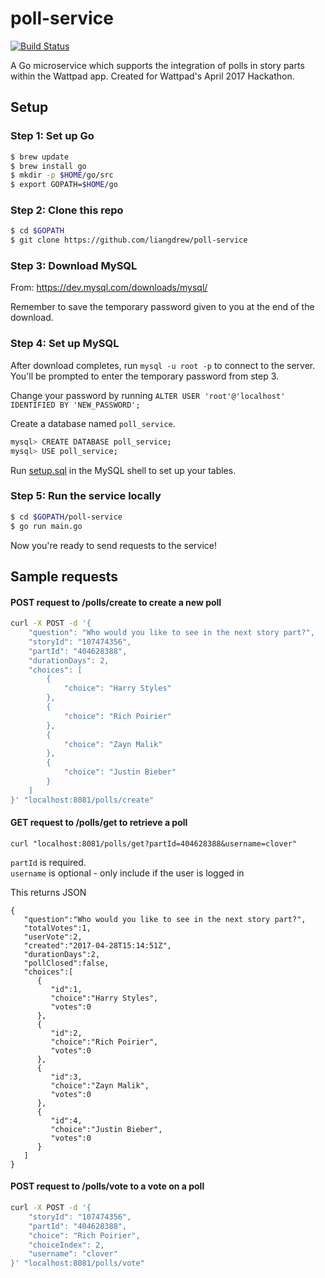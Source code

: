 # poll-service

[![Build Status](https://travis-ci.com/liangdrew/poll-service.svg?token=Ei3Bep18wxjyohCTAiSA&branch=master)](https://travis-ci.org/liangdrew/poll-service)

A Go microservice which supports the integration of polls in story parts within the Wattpad app. Created for Wattpad's April 2017 Hackathon.

## Setup

### Step 1: Set up Go

```bash
$ brew update
$ brew install go
$ mkdir -p $HOME/go/src
$ export GOPATH=$HOME/go
```

### Step 2: Clone this repo
```bash
$ cd $GOPATH
$ git clone https://github.com/liangdrew/poll-service
```

### Step 3: Download MySQL

From: https://dev.mysql.com/downloads/mysql/

Remember to save the temporary password given to you at the end of the download.

### Step 4: Set up MySQL

After download completes, run `mysql -u root -p` to connect to the server.\
You'll be prompted to enter the temporary password from step 3.

Change your password by running `ALTER USER 'root'@'localhost' IDENTIFIED BY 'NEW_PASSWORD';`

Create a database named `poll_service`.

```bash
mysql> CREATE DATABASE poll_service;
mysql> USE poll_service;
```

Run [setup.sql](https://github.com/liangdrew/poll-service/blob/master/db/sql/setup.sql) in the MySQL shell to set up your tables.

### Step 5: Run the service locally

```bash
$ cd $GOPATH/poll-service
$ go run main.go
```

Now you're ready to send requests to the service!

## Sample requests

#### POST request to /polls/create to create a new poll

```bash
curl -X POST -d '{
    "question": "Who would you like to see in the next story part?",
    "storyId": "107474356",
    "partId": "404628388",
    "durationDays": 2,
    "choices": [
        {
            "choice": "Harry Styles"
        },
        {
            "choice": "Rich Poirier"
        },
        {
            "choice": "Zayn Malik"
        },
        {
            "choice": "Justin Bieber"
        }
    ]
}' "localhost:8081/polls/create"
```

#### GET request to /polls/get to retrieve a poll

`curl "localhost:8081/polls/get?partId=404628388&username=clover"`

`partId` is required.\
`username` is optional - only include if the user is logged in

This returns JSON

```
{  
   "question":"Who would you like to see in the next story part?",
   "totalVotes":1,
   "userVote":2,
   "created":"2017-04-28T15:14:51Z",
   "durationDays":2,
   "pollClosed":false,
   "choices":[  
      {  
         "id":1,
         "choice":"Harry Styles",
         "votes":0
      },
      {  
         "id":2,
         "choice":"Rich Poirier",
         "votes":0
      },
      {  
         "id":3,
         "choice":"Zayn Malik",
         "votes":0
      },
      {  
         "id":4,
         "choice":"Justin Bieber",
         "votes":0
      }
   ]
}

```

#### POST request to /polls/vote to a vote on a poll

```bash
curl -X POST -d '{
    "storyId": "107474356",            
    "partId": "404628388",              
    "choice": "Rich Poirier",          
    "choiceIndex": 2,                       
    "username": "clover"                 
}' "localhost:8081/polls/vote"
```
